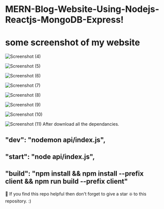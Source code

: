 # MERN-Blog-Website-Using-Nodejs-Reactjs-MongoDB-Express!
# some screenshot of my website


![Screenshot (4)](https://github.com/Divya121-tech/blog-website/assets/125445628/cfedbc7b-2ab3-4cea-98c4-9a3d1b6b9eb5)

![Screenshot (5)](https://github.com/Divya121-tech/blog-website/assets/125445628/51bd6238-5084-4b9d-876f-62f7f9f1f667)

![Screenshot (6)](https://github.com/Divya121-tech/blog-website/assets/125445628/b8b78552-1c71-46d1-99f7-44fb8ef1925c)

![Screenshot (7)](https://github.com/Divya121-tech/blog-website/assets/125445628/b8b15dea-457e-4c6b-9423-0d956fb43a9b)

![Screenshot (8)](https://github.com/Divya121-tech/blog-website/assets/125445628/84fc8cc9-a37b-4bb5-a0a0-3ea30eac9a8c)

![Screenshot (9)](https://github.com/Divya121-tech/blog-website/assets/125445628/4fd9f56b-c4cc-4cd5-a146-02306af501e0)

![Screenshot (10)](https://github.com/Divya121-tech/blog-website/assets/125445628/a3254c68-694a-4be3-9233-1eff87cf58f4)

![Screenshot (11)](https://github.com/Divya121-tech/blog-website/assets/125445628/776c521d-dbe3-465b-9013-8f9ce48b900f)
After download all the dependancies.
  ##  "dev": "nodemon api/index.js",
  ##  "start": "node api/index.js",
  ##  "build": "npm install && npm install --prefix client && npm run build --prefix client"


🙏 If you find this repo helpful then don't forget to give a star ❇️ to this repository. :)
